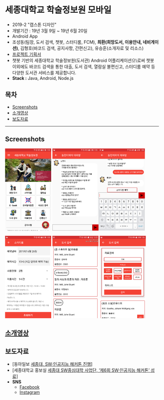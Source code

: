 # 세종대학교 학술정보원 모바일
- 2019-2 "캡스톤 디자인"
- 개발기간 : 19년 3월 9일 ~ 19년 6월 20일
- Android App
- 조성동(팀장, 도서 검색, 챗봇, 스터디룸, FCM), **최환(희망도서, 이용안내, 네비게이션)**, 김형호(바코드 검색, 공지사항, 간편신고), 유승훈(소개자료 및 리소스)
- [프로젝트 기획서](https://drive.google.com/open?id=1mLHD0L7lBuG7lRiZdrffn4N-67RMwigA)
- 챗봇 기반의 세종대학교 학술정보원(도서관) Android 어플리케이션으\로써 챗봇 이외에도 바코드 검색을 통한 대출, 도서 검색, 열람실 불편신고, 스터디룸 예약 등 다양한 도서관 서비스를 제공합니다.  
- **Stack :** Java, Android, Node.js

## 목차
- [Screenshots](#Screenshots)
- [소개영상](#소개영상)
- [보도자료](#보도자료)

---

## Screenshots

<img src="images/1.png" width="30%" /> <img src="images/2.png" width="30%" /><img src="images/3.png" width="30%" />

<img src="images/4.png" width="30%" /> <img src="images/5.png" width="30%" /> <img src="images/6.png" width="30%" />



## [소개영상]([Youtube](https://www.youtube.com/watch?v=wg9XUbCz-Y8))

## 보도자료

- [동아일보 [세종대, SW·인공지능 해커톤 진행\]](http://www.donga.com/news/article/all/20190716/96492579/1)
- [세종대학교 홍보실 [세종대 SW중심대학 사업단, ‘제6회 SW·인공지능 해커톤’ 성료\]](http://www.sejongpr.ac.kr/sejongnewspaperview.do?boardType=4&pkid=15815)
- **SNS**
  - [Facebook](https://www.facebook.com/252430878289621/posts/1035712883294746/)
  - [Instagram](https://www.instagram.com/p/Bz785U3pwC5/?igshid=1lhnsvcht0ibc)



